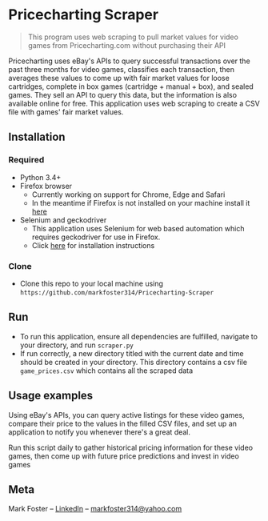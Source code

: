 # Pricecharting Scraper
> This program uses web scraping to pull market values for video games from Pricecharting.com without purchasing their API

Pricecharting uses eBay's APIs to query successful transactions over the past three months for video games, classifies each transaction, then averages these values to come up with fair market values for loose cartridges, complete in box games (cartridge + manual + box), and sealed games. They sell an API to query this data, but the information is also available online for free. This application uses web scraping to create a CSV file with games' fair market values.

## Installation

### Required
- Python 3.4+
- Firefox browser
  - Currently working on support for Chrome, Edge and Safari
  - In the meantime if Firefox is not installed on your machine install it [here](https://www.mozilla.org/en-US/firefox/new/)
- Selenium and geckodriver
  - This application uses Selenium for web based automation which requires geckodriver for use in Firefox.
  - Click [here](https://selenium.dev/selenium/docs/api/py/) for installation instructions

### Clone

- Clone this repo to your local machine using `https://github.com/markfoster314/Pricecharting-Scraper`

## Run
- To run this application, ensure all dependencies are fulfilled, navigate to your directory,  and run `scraper.py`
- If run correctly, a new directory titled with the current date and time should be created in your directory. This directory contains a csv file `game_prices.csv` which contains all the scraped data

## Usage examples

Using eBay's APIs, you can query active listings for these video games, compare their price to the values in the filled CSV files, and set up an application to notify you whenever there's a great deal.

Run this script daily to gather historical pricing information for these video games, then come up with future price predictions and invest in video games

## Meta

Mark Foster – [LinkedIn](https://www.linkedin.com/in/markfoster314/) – markfoster314@yahoo.com